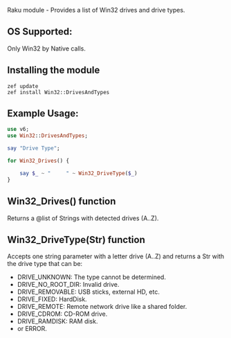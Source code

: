 Raku module - Provides a list of Win32 drives and drive types.

## OS Supported: ##
Only Win32 by Native calls.

## Installing the module ##

    zef update
    zef install Win32::DrivesAndTypes

## Example Usage: ##

```raku 
use v6;
use Win32::DrivesAndTypes;    

say "Drive Type";

for Win32_Drives() { 

	say $_ ~ "     " ~ Win32_DriveType($_) 
}
```

## Win32_Drives() function ##

Returns a @list of Strings with detected drives (A..Z).

## Win32_DriveType(Str) function ##

Accepts one string parameter with a letter drive (A..Z) and returns a Str with the drive type that can be:

* DRIVE_UNKNOWN: The type cannot be determined.
* DRIVE_NO_ROOT_DIR: Invalid drive.
* DRIVE_REMOVABLE: USB sticks, external HD, etc.
* DRIVE_FIXED: HardDisk.
* DRIVE_REMOTE: Remote network drive like a shared folder.
* DRIVE_CDROM: CD-ROM drive.
* DRIVE_RAMDISK: RAM disk.
* or ERROR.
